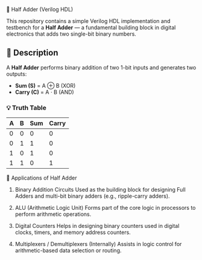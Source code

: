 🔧 Half Adder (Verilog HDL)

This repository contains a simple Verilog HDL implementation and testbench for a **Half Adder** — a fundamental building block in digital electronics that adds two single-bit binary numbers.

## 📘 Description

A **Half Adder** performs binary addition of two 1-bit inputs and generates two outputs:
- **Sum (S)** = A ⊕ B (XOR)
- **Carry (C)** = A ⋅ B (AND)

### 💡 Truth Table

| A | B | Sum | Carry |
|---|---|-----|-------|
| 0 | 0 |  0  |   0   |
| 0 | 1 |  1  |   0   |
| 1 | 0 |  1  |   0   |
| 1 | 1 |  0  |   1   |

📌 Applications of Half Adder
1. Binary Addition Circuits
Used as the building block for designing Full Adders and multi-bit binary adders (e.g., ripple-carry adders).

2. ALU (Arithmetic Logic Unit)
Forms part of the core logic in processors to perform arithmetic operations.

3. Digital Counters
Helps in designing binary counters used in digital clocks, timers, and memory address counters.

4. Multiplexers / Demultiplexers (Internally)
Assists in logic control for arithmetic-based data selection or routing.